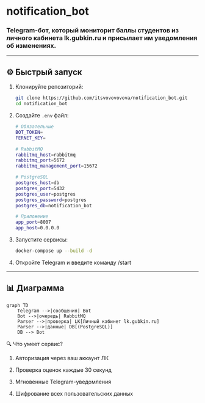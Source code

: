 # notification_bot

### Telegram-бот, который мониторит баллы студентов из личного кабинета lk.gubkin.ru и присылает им уведомления об изменениях.

---

## ⚙️ Быстрый запуск

1. Клонируйте репозиторий:

    ```bash
    git clone https://github.com/itsvovovovova/notification_bot.git
    cd notification_bot
    ```

2. Создайте `.env` файл:

    ```bash
    # Обязательные
    BOT_TOKEN=
    FERNET_KEY=

    # RabbitMQ
    rabbitmq_host=rabbitmq
    rabbitmq_port=5672
    rabbitmq_management_port=15672

    # PostgreSQL
    postgres_host=db
    postgres_port=5432
    postgres_user=postgres
    postgres_password=postgres
    postgres_db=notification_bot

    # Приложение
    app_port=8007
    app_host=0.0.0.0
    ```

3. Запустите сервисы:

    ```bash
    docker-compose up --build -d
    ```

4. Откройте Telegram и введите команду /start

---

## 📊 Диаграмма

```mermaid
graph TD
    Telegram -->|сообщения| Bot
    Bot -->|очередь| RabbitMQ
    Parser -->|проверка| LK[Личный кабинет lk.gubkin.ru]
    Parser -->|данные| DB[(PostgreSQL)]
    DB --> Bot
```

🔍 Что умеет сервис?
1. Авторизация через ваш аккаунт ЛК

2. Проверка оценок каждые 30 секунд

3. Мгновенные Telegram-уведомления

4. Шифрование всех пользовательских данных